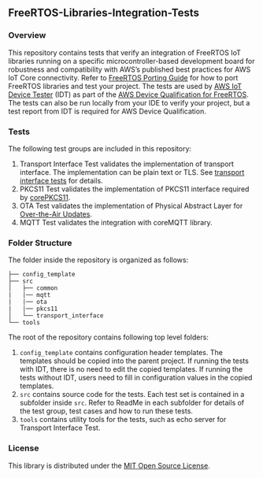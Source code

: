 ## FreeRTOS-Libraries-Integration-Tests

### Overview
This repository contains tests that verify an integration of FreeRTOS IoT libraries
running on a specific microcontroller-based development board for robustness and
compatibility with AWS’s published best practices for AWS IoT Core connectivity.
Refer to [FreeRTOS Porting Guide](https://docs.aws.amazon.com/freertos/latest/portingguide/afr-porting.html) for how to port FreeRTOS libraries and test your project.
The tests are used by [AWS IoT Device Tester](https://docs.aws.amazon.com/freertos/latest/userguide/device-tester-for-freertos-ug.html) (IDT)
as part of the [AWS Device Qualification for FreeRTOS](https://docs.aws.amazon.com/freertos/latest/qualificationguide/afr-qualification.html). The tests can also be run locally from your IDE to verify your project, but a test report from IDT is required for AWS Device Qualification.

### Tests
The following test groups are included in this repository:
1. Transport Interface Test validates the implementation of transport interface. The implementation can be plain text or TLS. See [transport interface tests](/src/transport_interface) for details.
2. PKCS11 Test validates the implementation of PKCS11 interface required by [corePKCS11](https://docs.aws.amazon.com/freertos/latest/portingguide/afr-porting-pkcs.html).
3. OTA Test validates the implementation of Physical Abstract Layer for [Over-the-Air Updates](https://docs.aws.amazon.com/freertos/latest/portingguide/afr-porting-ota.html).
4. MQTT Test validates the integration with coreMQTT library.


### Folder Structure
The folder inside the repository is organized as follows:
```
├── config_template
├── src
│   ├── common
|   |── mqtt
|   |── ota
|   |── pkcs11
│   └── transport_interface
└── tools
```
The root of the repository contains following top level folders:
1. `config_template` contains configuration header templates. The templates should be copied into the parent project.
If running the tests with IDT, there is no need to edit the
copied templates. If running the tests without IDT, users need to fill in configuration values in the copied templates.
2. `src` contains source code for the tests. Each test set is contained in a subfolder inside `src`.
Refer to ReadMe in each subfolder for details of the test group, test cases and how to run these tests.
3. `tools` contains utility tools for the tests, such as echo server for Transport Interface Test.

### License
This library is distributed under the [MIT Open Source License](LICENSE).

